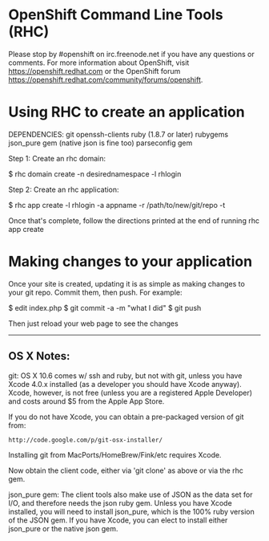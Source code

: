 OpenShift Command Line Tools (RHC)
========

Please stop by #openshift on irc.freenode.net if you have any questions or
comments.  For more information about OpenShift, visit https://openshift.redhat.com
or the OpenShift forum
https://openshift.redhat.com/community/forums/openshift.


Using RHC to create an application
========

DEPENDENCIES: git
              openssh-clients
              ruby (1.8.7 or later)
              rubygems
              json_pure gem (native json is fine too)
              parseconfig gem

Step 1:  Create an rhc domain:

$ rhc domain create -n desirednamespace -l rhlogin

Step 2: Create an rhc application:

$ rhc app create -l rhlogin -a appname -r /path/to/new/git/repo -t <framework Ex: php-5.3>

Once that's complete, follow the directions printed at the end of running
rhc app create


Making changes to your application
========

Once your site is created, updating it is as simple as making changes to your
git repo.  Commit them, then push.  For example:

$ edit index.php
$ git commit -a -m "what I did"
$ git push

Then just reload your web page to see the changes

-----------
OS X Notes:
-----------

git:
OS X 10.6 comes w/ ssh and ruby, but not with git, unless you have
Xcode 4.0.x installed (as a developer you should have Xcode anyway).
Xcode, however, is not free (unless you are a registered Apple
Developer) and costs around $5 from the Apple App Store.

If you do not have Xcode, you can obtain a pre-packaged version
of git from:

    http://code.google.com/p/git-osx-installer/

Installing git from MacPorts/HomeBrew/Fink/etc requires Xcode.

Now obtain the client code, either via 'git clone' as above
or via the rhc gem.

json_pure gem:
The client tools also make use of JSON as the data set for
I/O, and therefore needs the json ruby gem. Unless you have
Xcode installed, you will need to install json_pure, which
is the 100% ruby version of the JSON gem. If you have Xcode,
you can elect to install either json_pure or the native
json gem.
